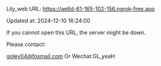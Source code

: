 Lily_web URL: https://ae6d-61-165-102-156.ngrok-free.app

Updated at: 2024-12-10 16:24:00

If you cannot open this URL, the server might be down.

Please contact: 

goley04@foxmail.com Or Wechat:GL_yeaH